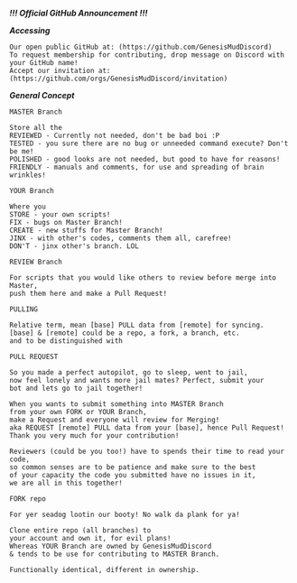 ***!!! Official GitHub Announcement !!!***

***Accessing***

    Our open public GitHub at: (https://github.com/GenesisMudDiscord)
    To request membership for contributing, drop message on Discord with your GitHub name!
    Accept our invitation at: (https://github.com/orgs/GenesisMudDiscord/invitation)

***General Concept***

`MASTER Branch`

    Store all the
    REVIEWED - Currently not needed, don't be bad boi :P
    TESTED - you sure there are no bug or unneeded command execute? Don't be me!
    POLISHED - good looks are not needed, but good to have for reasons!
    FRIENDLY - manuals and comments, for use and spreading of brain wrinkles!

`YOUR Branch`

    Where you
    STORE - your own scripts!
    FIX - bugs on Master Branch!
    CREATE - new stuffs for Master Branch!
    JINX - with other's codes, comments them all, carefree!
    DON'T - jinx other's branch. LOL

`REVIEW Branch`

    For scripts that you would like others to review before merge into Master,
    push them here and make a Pull Request!

`PULLING`

    Relative term, mean [base] PULL data from [remote] for syncing.
    [base] & [remote] could be a repo, a fork, a branch, etc.
    and to be distinguished with

`PULL REQUEST`

    So you made a perfect autopilot, go to sleep, went to jail,
    now feel lonely and wants more jail mates? Perfect, submit your
    bot and lets go to jail together!

    When you wants to submit something into MASTER Branch
    from your own FORK or YOUR Branch,
    make a Request and everyone will review for Merging!
    aka REQUEST [remote] PULL data from your [base], hence Pull Request!
    Thank you very much for your contribution!

    Reviewers (could be you too!) have to spends their time to read your code,
    so common senses are to be patience and make sure to the best
    of your capacity the code you submitted have no issues in it,
    we are all in this together!

`FORK repo`

    For yer seadog lootin our booty! No walk da plank for ya!

    Clone entire repo (all branches) to
    your account and own it, for evil plans!
    Whereas YOUR Branch are owned by GenesisMudDiscord
    & tends to be use for contributing to MASTER Branch.

    Functionally identical, different in ownership.

